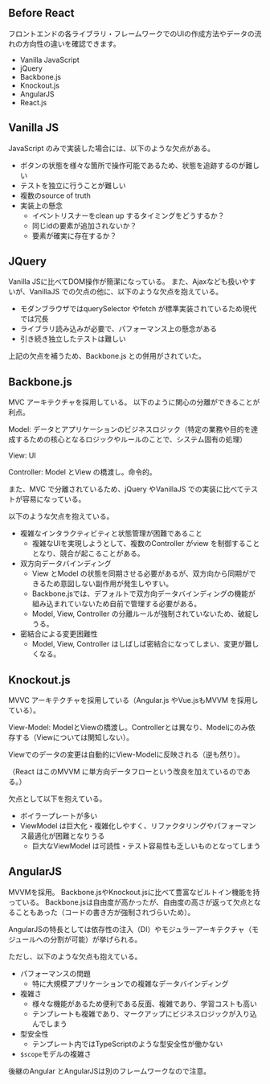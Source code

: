 ## Before React
フロントエンドの各ライブラリ・フレームワークでのUIの作成方法やデータの流れの方向性の違いを確認できます。

- Vanilla JavaScript
- jQuery
- Backbone.js
- Knockout.js
- AngularJS
- React.js


## Vanilla JS
JavaScript のみで実装した場合には、以下のような欠点がある。
- ボタンの状態を様々な箇所で操作可能であるため、状態を追跡するのが難しい
- テストを独立に行うことが難しい
- 複数のsource of truth
- 実装上の懸念
  - イベントリスナーをclean up するタイミングをどうするか？
  - 同じidの要素が追加されないか？
  - 要素が確実に存在するか？

## JQuery
Vanilla JSに比べてDOM操作が簡潔になっている。
また、Ajaxなども扱いやすいが、VanillaJS での欠点の他に、以下のような欠点を抱えている。
- モダンブラウザではquerySelector やfetch が標準実装されているため現代では冗長
- ライブラリ読み込みが必要で、パフォーマンス上の懸念がある
- 引き続き独立したテストは難しい

上記の欠点を補うため、Backbone.js との併用がされていた。

## Backbone.js
MVC アーキテクチャを採用している。
以下のように関心の分離ができることが利点。

Model: データとアプリケーションのビジネスロジック（特定の業務や目的を達成するための核心となるロジックやルールのことで、システム固有の処理）

View: UI

Controller: Model とView の橋渡し。命令的。

また、MVC で分離されているため、jQuery やVanillaJS での実装に比べてテストが容易になっている。

以下のような欠点を抱えている。
- 複雑なインタラクティビティと状態管理が困難であること
  - 複雑なUIを実現しようとして、複数のController がview を制御することとなり、競合が起こることがある。
- 双方向データバインディング
  - View とModel の状態を同期させる必要があるが、双方向から同期ができるため意図しない副作用が発生しやすい。
  - Backbone.jsでは、デフォルトで双方向データバインディングの機能が組み込まれていないため自前で管理する必要がある。
  - Model, View, Controller の分離ルールが強制されていないため、破綻しうる。
- 密結合による変更困難性
  - Model, View, Controller はしばしば密結合になってしまい、変更が難しくなる。

## Knockout.js
MVVC アーキテクチャを採用している（Angular.js やVue.jsもMVVM を採用している）。

View-Model: ModelとViewの橋渡し。Controllerとは異なり、Modelにのみ依存する（Viewについては関知しない）。

Viewでのデータの変更は自動的にView-Modelに反映される（逆も然り）。

（React はこのMVVM に単方向データフローという改良を加えているのである。）

欠点として以下を抱えている。
- ボイラープレートが多い
- ViewModel は巨大化・複雑化しやすく、リファクタリングやパフォーマンス最適化が困難となりうる
  - 巨大なViewModel は可読性・テスト容易性も乏しいものとなってしまう

## AngularJS
MVVMを採用。
Backbone.jsやKnockout.jsに比べて豊富なビルトイン機能を持っている。
Backbone.jsは自由度が高かったが、自由度の高さが返って欠点となることもあった（コードの書き方が強制されづらいため）。

AngularJSの特長としては依存性の注入（DI）やモジュラーアーキテクチャ（モジュールへの分割が可能）が挙げられる。

ただし、以下のような欠点も抱えている。
- パフォーマンスの問題
  - 特に大規模アプリケーションでの複雑なデータバインディング
- 複雑さ
  - 様々な機能があるため便利である反面、複雑であり、学習コストも高い
  - テンプレートも複雑であり、マークアップにビジネスロジックが入り込んでしまう
- 型安全性
  - テンプレート内ではTypeScriptのような型安全性が働かない
- `$scope`モデルの複雑さ

後継のAngular とAngularJSは別のフレームワークなので注意。